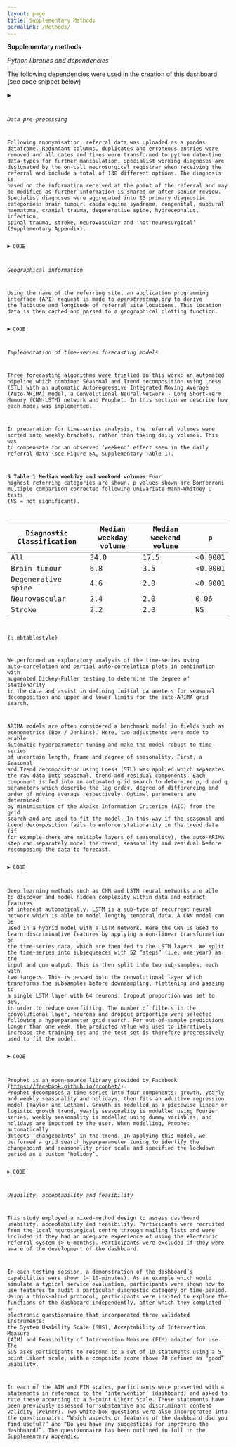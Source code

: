 ```yaml
---
layout: page
title: Supplementary Methods
permalink: /Methods/
---
```


__Supplementary methods__

*Python libraries and dependencies*

The following dependencies were used in the creation of this dashboard (see code snippet below)

<details>
<summary><code></summary>

{% highlight python %}
'pandas', 1.2.3
'numpy', 1.19.5
'matplotlib.pyplot', 3.4.1
'scipy', 1.6.2
'plotly', 5.3.1
'dash', 1.20.0
'dash_core_components', 1.16.0
'dash_html_components', 1.1.3
'requests', 2.25.1
'statsmodels', 0.11.0
'prophet', 1.0.1
'pmdarima' 1.81
'tensorflow' 2.4.1
{% endhighlight %}

</details>

*Data pre-processing*

Following anonymisation, referral data was uploaded as a pandas dataframe. Redundant columns, duplicates and erroneous entries were removed and all dates and times were transformed to python date-time data-types for further manipulation. Specialist working diagnoses are designated by the on-call neurosurgical registrar when receiving the referral and include a total of 138 different options. The diagnosis is based on the information received at the point of the referral and may be modified as further information is shared or after senior review. Specialist diagnoses were aggregated into 13 primary diagnostic categories: brain tumour, cauda equina syndrome, congenital, subdural haematoma, cranial trauma, degenerative spine, hydrocephalus, infection, spinal trauma, stroke, neurovascular and ‘not neurosurgical’ (Supplementary Appendix). 

<details>
<summary>CODE</summary>

{% highlight python %}
#Upload anonymised file - either saved as .csv or .pkl

df_all = pd.read_pickle(filename)

#Drop duplicates
df_all.drop_duplicates(inplace=True)

#Drop redundant columns
df_all.drop(columns = ['Referring Doctor Name','Bleep or Telephone No','MobileNo','Subsequent Doctor Grade Name','Subsequent Bleep Number','Subsequent Mobile No','Subsequent Dr Email Address','Subsequent Consultant Email Address'], inplace = True)

#Transform date-time entries to datetime datatype
df_all = transform_to_datetime(df_all, 'Referral Time')

#Convert specialist working diagnosis into primary diagnostic classification based on diagnosis table - see Appendix table
diagnosis_table = pd.read_csv('diagnoses_table.csv', low_memory=False)
df_all = add_classification_level(df_all, diagnosis_table,
                                  'Primary Classification')


## RELEVANT PROCESSING FUNCTIONS

def match_classification(diagnosis_table, classification_level,
                               diagnosis):
    diagnosis_level = diagnosis_table[
        diagnosis_table['Specialist working diagnosis'] ==
        diagnosis][classification_level]
    if (len(diagnosis_level.values) > 0):
        return diagnosis_level.values[0]
    return 'no_match'

def add_classification(input_df, diagnosis_table, classification_level):
    df_copy = copy.deepcopy(input_df)
    partial_func = partial(match_classification, diagnosis_table,
                           classification_level)
    df_copy[classification_level] = df_copy[
        'Specialist Working Diagnosis'].apply(partial_func)
    return df_copy
    
def transform_to_datetime(df, time_col):
    copy = df.copy()
    copy[time_col] = pd.to_datetime(copy[time_col], dayfirst=True)
    return copy
{% endhighlight %}

</details>

*Geographical information*

Using the name of the referring site, an application programming interface (API) request is made to *openstreetmap.org* to derive the latitude and longitude of referral site locations. This location data is then cached and parsed to a geographical plotting function.

<details>
<summary>CODE</summary>

{% highlight python %}
##API REQUEST TO GENERATE LATITUDE AND LONGITUDE CO-ORDINATES

def placemaker(df_all):
    
    #Parse and sort dataframe
    geocount = df_all
    geocount = geocount.groupby(by=['Primary Classification','Referring Hospital'])[['Age']].count().unstack(level=0)
    geocount.columns = geocount.columns.droplevel()
    geocount.fillna(value=0,inplace=True)
    geocount['total'] = geocount.sum(axis=1)
    geocount.reset_index(inplace = True)

    #Generate empty columns to fill location data in
    geocount['add'] = 0
    geocount['lon'] = 0
    geocount['lat'] = 0
    geocount = geocount.sort_values(by = 'total', ascending = False)
    geocount.reset_index(drop=True, inplace=True)

    #Generate list of unique hospitals from dataframe
    hosplist = geocount['Referring Hospital'].unique()
    hosplist = hosplist.tolist()

    #For each unique hospital, perform an API request
    for i,v in enumerate(hosplist):

        address = v
        url = 'https://nominatim.openstreetmap.org/search/' + urllib.parse.quote(address)+'?format=json'
        response = requests.get(url).json()
        geocount.loc[i,['add', 'lon', 'lat']] = [address,response[0]["lon"],response[0]["lat"]]
        
    #Create seperate dataframe to save location data to cache
    locmatch = pd.DataFrame()
    locmatch['Referring Hospital'] = geocount['add']
    locmatch['lon'] = geocount.lon
    locmatch['lat'] = geocount.lat
    locmatch.to_csv('locmatch2.csv')
        
    return geocount, hosplist, locmatch

##GENERATE GEOGRAPHICAL FIGURE

def geospatial(df, date1, date2,classification):
    
    #select data by time
    geocount = single_period(df, date1, date2)

    #filter df by primary classification and sort
    if classification != "all":
           geocount = geocount[geocount['Primary Classification'] == classification]

    geocount = geocount.groupby(by=['Primary Classification','Referring Hospital'])[['Age']].count().unstack(level=0)
    geocount.columns = geocount.columns.droplevel()
    geocount.fillna(value=0,inplace=True)
    geocount['total'] = geocount.sum(axis=1)
    geocount.reset_index(inplace = True)
    geocount = geocount.sort_values(by='total', ascending=False)
    geocount.reset_index(drop=True, inplace=True)
    geocount = geocount.merge(locmatch, on='Referring Hospital')

    #create figure, can be scaled by color or size
    fig5 = px.scatter_mapbox(geocount,
                             lat="lat",
                             lon="lon",
                             hover_name="Referring Hospital",
                             hover_data=["total"],
                             zoom=9,
                             height=300,
                             size=geocount.total,
                             size_max=40,
                             color="total",
                             center={
                                 'lat': 51.6,
                                 'lon': -0.26
                             },
                             opacity=0.7)

    #update layouts
    fig5.update_layout(mapbox_style='carto-positron')
    fig5['data'][0]['showlegend'] = False
    fig5['data'][0]['name'] = 'Referring Site'
    fig5.update_layout(margin={"r": 0, "t": 0, "l": 0, "b": 0})
    fig5.update_layout(autosize=True, width=800, height=800)

    return fig5


## RELEVANT PROCESSING FUNCTIONS

def single_period(df, date1, date2):
    return df[(df['Referral Time'] >= date1) & (df['Referral Time'] < date2)]


{% endhighlight %}

</details>

*Implementation of time-series forecasting models*

Three forecasting algorithms were trialled in this work: an automated pipeline which combined Seasonal and Trend decomposition using Loess (STL) with an automatic Autoregressive Integrated Moving Average (Auto-ARIMA) model, a Convolutional Neural Network - Long Short-Term Memory (CNN-LSTM) network and Prophet. In this section we describe how each model was implemented.

In preparation for time-series analysis, the referral volumes were sorted into weekly brackets, rather than taking daily volumes. This was to compensate for an observed ‘weekend’ effect seen in the daily referral data (see Figure 5A, Supplementary Table 1). 

__S Table 1 Median weekday and weekend volumes__ 
  Four highest referring categories are shown. p values shown are Bonferroni multiple comparison corrected following univariate Mann-Whitney U tests (NS = not significant).

| __Diagnostic Classification__ | __Median weekday volume__ | __Median weekend volume__ | __p__       |
|---------------------------|-----------------------|-----------------------|---------|
| All                       | 34.0                  | 17.5                  | <0.0001 |
| Brain tumour              | 6.8                   | 3.5                   | <0.0001 |
| Degenerative spine        | 4.6                   | 2.0                   | <0.0001 |
| Neurovascular             | 2.4                   | 2.0                   | 0.06    |
| Stroke                    | 2.2                   | 2.0                   | NS      |
{:.mbtablestyle}
                                                                                      
We performed an exploratory analysis of the time-series using auto-correlation and partial auto-correlation plots in combination with augmented Dickey-Fuller testing to determine the degree of stationarity in the data and assist in defining initial parameters for seasonal decomposition and upper and lower limits for the auto-ARIMA grid search.
                                                                                      
ARIMA models are often considered a benchmark model in fields such as econometrics (Box / Jenkins). Here, two adjustments were made to enable automatic hyperparameter tuning and make the model robust to time-series of uncertain length, frame and degree of seasonality. First, a Seasonal and Trend decomposition using Loess (STL) was applied which separates the raw data into seasonal, trend and residual components. Each component is fed into an automated grid search to determine p, d and q parameters which describe the lag order, degree of differencing and order of moving average respectively. Optimal parameters are determined by minimisation of the Akaike Information Criterion (AIC) from the grid search and are used to fit the model. In this way if the seasonal and trend decomposition fails to enforce stationarity in the trend data (if for example there are multiple layers of seasonality), the auto-ARIMA step can separately model the trend, seasonality and residual before recomposing the data to forecast.

<details>
<summary>CODE</summary>

{% highlight python %}
### STL/Auto-ARIMA model
#Run EDA on weekly time-series first to manually check seasonality

#Set variables
res = []

#STL period corresponds to expected seasonality. 4 chosen to reflect monthly seasonal changes.
##Also can use 52 for yearly or 26 for 6-monthly seasonality
period = 4

#How long into future/out-of-sample to make forecast
future = 0
#95% Confidence interval
confidence = 0.05

#STL decomposition with default parameters and period - can be further tuned using grid search
res = STL(df, period = period, robust = False).fit()

#Seasonal auto-ARIMA, stepwise can be changed to True for more thorough grid search
smodel = pm.auto_arima(res.seasonal,
                   start_p=0, max_p=5,
                   start_q=0, max_q=5,
                   seasonal=False,
                   stepwise = False,
                   start_d=0, max_d=5,
                   trace=False, error_action='ignore');

#Trend auto-ARIMA
tmodel = pm.auto_arima(res.trend,
                   start_p=0, max_p=5,
                   start_q=0, max_q=5,
                   seasonal=False,
                   stepwise = False,
                   start_d=0, max_d=5,
                   trace=False, error_action='ignore');

#Residual auto-ARIMA
rmodel = pm.auto_arima(res.resid,
                   start_p=0, max_p=5,
                   start_q=0, max_q=5,
                   seasonal=False,
                   stepwise = False,
                   start_d=0, max_d=5,
                   trace=False, error_action='ignore');

#Modelling seasonality
modelsea = SARIMAX(res.seasonal, order = smodel.order, seasonal_order= smodel.seasonal_order).fit()

#If Auto-ARIMA fails then use simple differenced d=1 model for trend
try:
    modeltrend = ARIMA(res.trend, order = tmodel.order, freq=interval).fit()
except:
    modeltrend = ARIMA(res.trend, order = (0,1,0), freq=interval).fit()
    
#Modelling residual
modelres = ARIMA(res.resid, order = rmodel.order, freq=interval).fit()

#Forecasting and recomposition
forecast_season  = modelsea.forecast(future, alpha=confidence)
forecast_trend, std_err_trend, confidence_int_trend = modeltrend.forecast(future, alpha=confidence)
forecast_resid, std_err_resid, confidence_int_resid = modelres.forecast(future, alpha=confidence)
forecast_final = forecast_season + forecast_trend + forecast_resid
conf = confidence_int_trend + confidence_int_resid                                
{% endhighlight %}

</details>

Deep learning methods such as CNN and LSTM neural networks are able to discover and model hidden complexity within data and extract features of interest automatically. LSTM is a sub-type of recurrent neural network which is able to model lengthy temporal data. A CNN model can be used in a hybrid model with a LSTM network. Here the CNN is used to learn discriminative features by applying a non-linear transformation on the time-series data, which are then fed to the LSTM layers. 
We split the time-series into subsequences with 52 “steps” (i.e. one year) as the input and one output. This is then split into two sub-samples, each with two targets. This is passed into the convolutional layer which transforms the subsamples before downsampling, flattening and passing to a single LSTM layer with 64 neurons. Dropout proportion was set to 30%, in order to reduce overfitting. The number of filters in the convolutional layer, neurons and dropout proportion were selected following a hyperparameter grid search. For out-of-sample predictions longer than one week, the predicted value was used to iteratively increase the training set and the test set is therefore progressively used to fit the model.

<details>
<summary>CODE</summary>

{% highlight python %}
###CNN-LSTM implementation

#Relevant imports
from tensorflow.keras.models import Sequential
from tensorflow.keras.layers import LSTM, Dense, Flatten, TimeDistributed, Conv1D, MaxPooling1D

# define input sequence from dataframe
sequence = df['all'].to_list()

# Set number of steps, keep even
n_steps = 52

# split into an array of subsequences, X = input
X, y = sequence_split(sequence, n_steps)

features = 1
n_seq = 2

# divided subsequence into 2 subsamples
n_steps_2 = n_steps/2

# reshape input data for CNN layer
X = X.reshape((X.shape[0], n_seq, n_steps2, features))

# set up sequential stack model
model = Sequential()

#CNN layer with 64 output filters, kernel size corresponds to length of convolutional window
model.add(TimeDistributed(Conv1D(filters=64, kernel_size=1, activation='relu'), input_shape=(None, n_steps2, n_features)))

# Down samples by pool size
model.add(TimeDistributed(MaxPooling1D(pool_size=2)))

#Flatten to single 1D vector
model.add(TimeDistributed(Flatten()))

#Single LSTM layer with 64 neurons
model.add(LSTM(64, activation='relu'))

#NN dense layer
model.add(Dense(1))

#ADAM optimisation using mse as a cost function
model.compile(optimizer='adam', loss='rmse')
model.fit(X, y, epochs=500, verbose=0)


## RELEVANT PROCESSING FUNCTIONS

def sequence_split(sequence, n_steps):
    
    #Prepare list variables
    X, y = list(), list()
    
    for i in range(len(sequence)):
        
        # find index at sequence end
        end_index = i + n_steps
        
        # stop code if has gone past total length of sequence
        if end_index > len(sequence)-1:
        break
        
        # divide sequence into subsamples
        seq_x, seq_y = sequence[i:end_index], sequence[end_index]
        X.append(seq_x)
        y.append(seq_y)
        
    return np.array(X), np.array(y)
{% endhighlight %}

</details>

Prophet is an open-source library provided by Facebook (https://facebook.github.io/prophet/). Prophet decomposes a time series into four components: growth, yearly and weekly seasonality and holidays, then fits an additive regression model [Taylor and Letham].  Growth is modelled as a piecewise linear or logistic growth trend, yearly seasonality is modelled using Fourier series, weekly seasonality is modelled using dummy variables, and holidays are inputted by the user. When modelling, Prophet automatically detects ‘changepoints’ in the trend. In applying this model, we performed a grid search hyperparameter tuning to identify the changepoint and seasonality prior scale and specified the lockdown period as a custom ‘holiday’.

<details>
<summary>CODE</summary>

{% highlight python %}
### Prophet implementation

#Specify dataframe and convert to prophet input

prophetdf = df.reset_index()
prophetdf.columns = ['ds', 'y']

#Specify weeks to predict
prediction = 1

#Specify lockdown period
lockdown = pd.DataFrame({
      'holiday': 'lockdown',
      'ds': pd.to_datetime(['2020-03-23']),
      'lower_window': 0,
      'upper_window': 84,
    })

#Set model parameters
model = Prophet(yearly_seasonality=True,
                weekly_seasonality=True,
                seasonality_mode='additive',
                interval_width=0.95,
                changepoint_prior_scale= 0.05,
                seasonality_prior_scale= 0.1,
                holidays = lockdown)

#Fit model
model.fit(prophetdf)
future = model.make_future_dataframe(periods=prediction,freq='W')

#Make predictions
forecast = model.predict(future)

{% endhighlight %}

</details>

*Usability, acceptability and feasibility*

This study employed a mixed-method design to assess dashboard usability, acceptability and feasibility. Participants were recruited from the local neurosurgical centre through mailing lists and were included if they had an adequate experience of using the electronic referral system (> 6 months). Participants were excluded if they were aware of the development of the dashboard. 

In each testing session, a demonstration of the dashboard’s capabilities were shown (~ 10-minutes). As an example which would simulate a typical service evaluation, participants were shown how to use features to audit a particular diagnostic category or time-period. Using a think-aloud protocol, participants were invited to explore the functions of the dashboard independently, after which they completed an electronic questionnaire that incorporated three validated instruments: the System Usability Scale (SUS), Acceptability of Intervention Measure (AIM) and Feasibility of Intervention Measure (FIM) adapted for use. The SUS asks participants to respond to a set of 10 statements using a 5 point Likert scale, with a composite score above 70 defined as “good” usability. 

In each of the AIM and FIM scales, participants were presented with 4 statements in reference to the ‘intervention’ (dashboard) and asked to rate these according to a 5-point Likert Scale. These statements have been previously assessed for substantive and discriminant content validity (Weiner). Two white-box questions were also incorporated into the questionnaire: “Which aspects or features of the dashboard did you find useful?” and “Do you have any suggestions for improving the dashboard?”. The questionnaire has been outlined in full in the Supplementary Appendix.
